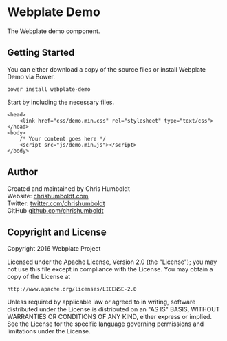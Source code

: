 # Webplate Demo
The Webplate demo component.

## Getting Started
You can either download a copy of the source files or install Webplate Demo via Bower.

```
bower install webplate-demo
```

Start by including the necessary files.

```
<head>
	<link href="css/demo.min.css" rel="stylesheet" type="text/css">
</head>
<body>
    /* Your content goes here */
    <script src="js/demo.min.js"></script>
</body>
```

## Author
Created and maintained by Chris Humboldt<br>
Website: <a href="http://chrishumboldt.com/">chrishumboldt.com</a><br>
Twitter: <a href="https://twitter.com/chrishumboldt">twitter.com/chrishumboldt</a><br>
GitHub <a href="https://github.com/chrishumboldt">github.com/chrishumboldt</a><br>

## Copyright and License
Copyright 2016 Webplate Project

Licensed under the Apache License, Version 2.0 (the "License");
you may not use this file except in compliance with the License.
You may obtain a copy of the License at

    http://www.apache.org/licenses/LICENSE-2.0

Unless required by applicable law or agreed to in writing, software
distributed under the License is distributed on an "AS IS" BASIS,
WITHOUT WARRANTIES OR CONDITIONS OF ANY KIND, either express or implied.
See the License for the specific language governing permissions and
limitations under the License.
